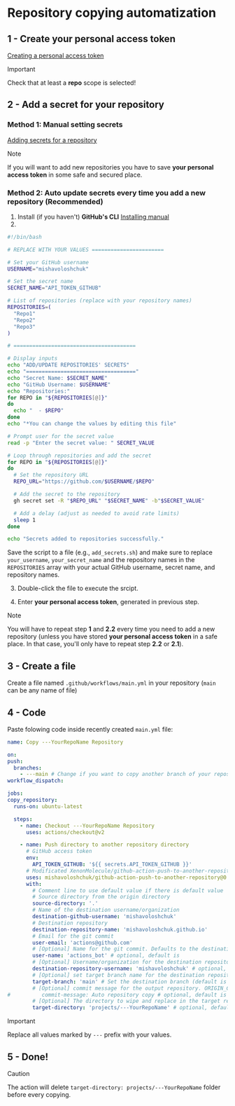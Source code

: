 # Repository copying automatization

## 1 - Create your personal access token
  [Creating a personal access token](https://docs.github.com/en/enterprise-server@3.6/authentication/keeping-your-account-and-data-secure/managing-your-personal-access-tokens#creating-a-personal-access-token)
  > [!IMPORTANT]
  > Check that at least a **repo** scope is selected!

## 2 - Add a secret for your repository

### Method 1: Manual setting secrets
  [Adding secrets for a repository](https://docs.github.com/en/codespaces/managing-codespaces-for-your-organization/managing-secrets-for-your-repository-and-organization-for-github-codespaces#adding-secrets-for-a-repository)

  > [!NOTE]
  > If you will want to add new repositories you have to save **your personal access token** in some safe and secured place.

### Method 2: Auto update secrets every time you add a new repository (Recommended)
  1. Install (if you haven't) **GitHub's CLI** [Installing manual](https://github.com/cli/cli#installation)
  2. 
```  bash
#!/bin/bash

# REPLACE WITH YOUR VALUES =======================

# Set your GitHub username
USERNAME="mishavoloshchuk"

# Set the secret name
SECRET_NAME="API_TOKEN_GITHUB"

# List of repositories (replace with your repository names)
REPOSITORIES=(
  "Repo1" 
  "Repo2" 
  "Repo3" 
)

# =======================================

# Display inputs
echo "ADD/UPDATE REPOSITORIES' SECRETS"
echo "==================================="
echo "Secret Name: $SECRET_NAME"
echo "GitHub Username: $USERNAME"
echo "Repositories:"
for REPO in "${REPOSITORIES[@]}"
do
  echo "  - $REPO"
done
echo "*You can change the values by editing this file"

# Prompt user for the secret value
read -p "Enter the secret value: " SECRET_VALUE

# Loop through repositories and add the secret
for REPO in "${REPOSITORIES[@]}"
do
  # Set the repository URL
  REPO_URL="https://github.com/$USERNAME/$REPO"

  # Add the secret to the repository
  gh secret set -R "$REPO_URL" "$SECRET_NAME" -b"$SECRET_VALUE"

  # Add a delay (adjust as needed to avoid rate limits)
  sleep 1
done

echo "Secrets added to repositories successfully."

```
  Save the script to a file (e.g., `add_secrets.sh`) and make sure to replace `your_username`, `your_secret_name` and the repository names in the `REPOSITORIES` array with your actual GitHub username, secret name, and repository names.

  3. Double-click the file to execute the srcipt.

  4. Enter **your personal access token**, generated in previous step.

  > [!NOTE]
  > You will have to repeat step **1** and **2.2** every time you need to add a new repository (unless you have stored **your personal access token** in a safe place. In that case, you'll only have to repeat step **2.2** or **2.1**).

## 3 - Create a file
  Create a file  named `.github/workflows/main.yml` in your repository (`main` can be any name of file)

## 4 - Code
  Paste folowing code inside recently created `main.yml` file:
  ``` yaml
name: Copy ---YourRepoName Repository 

on:
  push:
    branches:
      - ---main # Change if you want to copy another branch of your repository
  workflow_dispatch:

jobs:
  copy_repository:
    runs-on: ubuntu-latest

    steps:
      - name: Checkout ---YourRepoName Repository
        uses: actions/checkout@v2

      - name: Push directory to another repository directory
        # GitHub access token
        env:
          API_TOKEN_GITHUB: '${{ secrets.API_TOKEN_GITHUB }}'
        # Modificated XenonMolecule/github-action-push-to-another-repository
        uses: mishavoloshchuk/github-action-push-to-another-repository@0.1.11
        with:
          # Comment line to use default value if there is default value
          # Source directory from the origin directory
          source-directory: '.'
          # Name of the destination username/organization
          destination-github-username: 'mishavoloshchuk'
          # Destination repository
          destination-repository-name: 'mishavoloshchuk.github.io'
          # Email for the git commit
          user-email: 'actions@github.com'
          # [Optional] Name for the git commit. Defaults to the destination username/organization name
          user-name: 'actions_bot' # optional, default is 
          # [Optional] Username/organization for the destination repository
          destination-repository-username: 'mishavoloshchuk' # optional, default is 
          # [Optional] set target branch name for the destination repository. Defaults to "master" for historical reasons
          target-branch: 'main' # Set the destination branch (default is master)
          # [Optional] commit message for the output repository. ORIGIN_COMMIT is replaced by the URL@commit in the origin repo
#          commit-message: Auto repository copy # optional, default is Update from ORIGIN_COMMIT
          # [Optional] The directory to wipe and replace in the target repository
          target-directory: 'projects/---YourRepoName' # optional, default is .


  ```
  > [!IMPORTANT]
  > Replace all values marked by `---` prefix with your values.

## 5 - Done!

> [!CAUTION]
> The action will delete `target-directory: projects/---YourRepoName` folder before every copying.